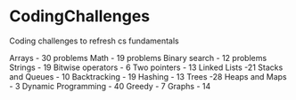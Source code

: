# CodingChallenges
Coding challenges to refresh cs fundamentals

Arrays - 30 problems
Math - 19 problems
Binary search - 12 problems
Strings - 19
Bitwise operators - 6
Two pointers - 13
Linked Lists -21
Stacks and Queues - 10
Backtracking - 19
Hashing - 13
Trees -28
Heaps and Maps - 3
Dynamic Programming - 40
Greedy - 7
Graphs - 14